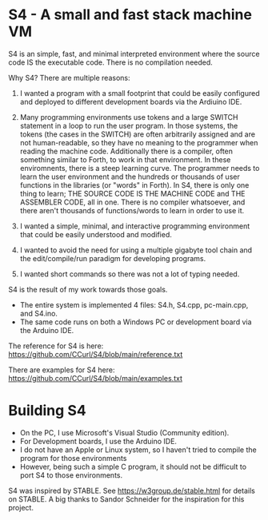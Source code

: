 # S4 - A small and fast stack machine VM

S4 is an simple, fast, and minimal interpreted environment where the source code IS the executable code. There is no compilation needed.

Why S4? There are multiple reasons:

1. I wanted a program with a small footprint that could be easily configured and deployed to different development boards via the Ardiuino IDE.

2. Many programming environments use tokens and a large SWITCH statement in a loop to run the user program. In those systems, the tokens (the cases in the SWITCH) are often arbitrarily assigned and are not human-readable, so they have no meaning to the programmer when reading the machine code. Additionally there is a compiler, often something similar to Forth, to work in that environment. In these enviromnents, there is a steep learning curve. The programmer needs to learn the user environment and the hundreds or thousands of user functions in the libraries (or "words" in Forth). In S4, there is only one thing to learn; THE SOURCE CODE IS THE MACHINE CODE and THE ASSEMBLER CODE, all in one. There is no compiler whatsoever, and there aren't thousands of functions/words to learn in order to use it.

3. I wanted a simple, minimal, and interactive programming environment that could be easily understood and modified.

4. I wanted to avoid the need for using a multiple gigabyte tool chain and the edit/compile/run paradigm for developing programs.

5. I wanted short commands so there was not a lot of typing needed.

S4 is the result of my work towards those goals.

- The entire system is implemented 4 files: S4.h, S4.cpp, pc-main.cpp, and S4.ino.
- The same code runs on both a Windows PC or development board via the Arduino IDE. 

The reference for S4 is here:   https://github.com/CCurl/S4/blob/main/reference.txt

There are examples for S4 here: https://github.com/CCurl/S4/blob/main/examples.txt

# Building S4

- On the PC, I use Microsoft's Visual Studio (Community edition). 
- For Development boards, I use the Arduino IDE. 
- I do not have an Apple or Linux system, so I haven't tried to compile the program for those environments
- However, being such a simple C program, it should not be difficult to port S4 to those environments.

S4 was inspired by STABLE. See https://w3group.de/stable.html for details on STABLE.
A big thanks to Sandor Schneider for the inspiration for this project.
